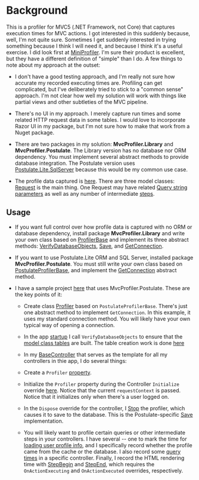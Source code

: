 # Background

This is a profiler for MVC5 (.NET Framework, not Core) that captures execution times for MVC actions. I got interested in this suddenly because, well, I'm not quite sure. Sometimes I get suddenly interested in trying something because I think I will need it, and because I think it's a useful exercise. I did look first at [MiniProfiler](https://miniprofiler.com). I'm sure their product is excellent, but they have a different definition of "simple" than I do. A few things to note about my approach at the outset:

- I don't have a good testing approach, and I'm really not sure how accurate my recorded executing times are. Profiling can get complicated, but I've deliberately tried to stick to a "common sense" approach. I'm not clear how well my solution will work with things like partial views and other subtleties of the MVC pipeline.

- There's no UI in my approach. I merely capture run times and some related HTTP request data in some tables. I would love to incorporate Razor UI in my package, but I'm not sure how to make that work from a Nuget package.

- There are two packages in my solution: **MvcProfiler.Library** and **MvcProfiler.Postulate**. The Library version has no database nor ORM dependency. You must implement several abstract methods to provide database integration. The Postulate version uses [Postulate.Lite.SqlServer](https://github.com/adamosoftware/Postulate.Lite) because this would be my common use case.

- The profile data captured is [here](https://github.com/adamosoftware/MvcProfiler/tree/master/MvcProfiler/Models). There are three model classes: [Request](https://github.com/adamosoftware/MvcProfiler/blob/master/MvcProfiler/Models/Request.cs) is the main thing. One Request may have related [Query string parameters](https://github.com/adamosoftware/MvcProfiler/blob/master/MvcProfiler/Models/Parameter.cs) as well as any number of intermediate [steps](https://github.com/adamosoftware/MvcProfiler/blob/master/MvcProfiler/Models/Step.cs).

## Usage

- If you want full control over how profile data is captured with no ORM or database dependency, install package **MvcProfiler.Library** and write your own class based on [ProfilerBase](https://github.com/adamosoftware/MvcProfiler/blob/master/MvcProfiler/ProfilerBase.cs) and implement its three abstract methods: [VerifyDatabaseObjects](https://github.com/adamosoftware/MvcProfiler/blob/master/MvcProfiler/ProfilerBase.cs#L53), [Save](https://github.com/adamosoftware/MvcProfiler/blob/master/MvcProfiler/ProfilerBase.cs#L59), and [GetConnection](https://github.com/adamosoftware/MvcProfiler/blob/master/MvcProfiler/ProfilerBase.cs#L64).

- If you want to use Postulate.Lite ORM and SQL Server, installed package **MvcProfiler.Postulate**. You must still write your own class based on [PostulateProfilerBase](https://github.com/adamosoftware/MvcProfiler/blob/master/MvcProfiler.Postulate/PostulateProfilerBase.cs), and implement the [GetConnection](https://github.com/adamosoftware/MvcProfiler/blob/master/MvcProfiler/ProfilerBase.cs#L64) abstract method.

- I have a sample project [here](https://github.com/adamosoftware/MvcSpace) that uses MvcProfiler.Postulate. These are the key points of it:

    - Create class [Profiler](https://github.com/adamosoftware/MvcSpace/blob/master/MvcSpace.App/Profiler.cs) based on `PostulateProfilerBase`. There's just one abstract method to implement `GetConnection`. In this example, it uses my standard connection method. You will likely have your own typical way of opening a connection.
    
    - In the app [startup](https://github.com/adamosoftware/MvcSpace/blob/master/MvcSpace.App/Startup.cs#L14) I call `VerifyDatabaseObjects` to ensure that the [model class tables](https://github.com/adamosoftware/MvcProfiler/tree/master/MvcProfiler/Models) are built. The table creation work is done [here](https://github.com/adamosoftware/MvcProfiler/blob/master/MvcProfiler.Postulate/PostulateProfilerBase.cs#L21)
    
    - In my [BaseController](https://github.com/adamosoftware/MvcSpace/blob/master/MvcSpace.App/BaseController.cs) that serves as the template for all my controllers in thie app, I do several things:
    
    - Create a `Profiler` [property](https://github.com/adamosoftware/MvcSpace/blob/master/MvcSpace.App/BaseController.cs#L17).
    
    - Initialize the `Profiler` property during the Controller `Initialize` override [here](https://github.com/adamosoftware/MvcSpace/blob/master/MvcSpace.App/BaseController.cs#L28). Notice that the current `requestContext` is passed. Notice that it initializes only when there's a user logged on.
    
    - In the `Dispose` override for the controller, I [Stop](https://github.com/adamosoftware/MvcSpace/blob/master/MvcSpace.App/BaseController.cs#L80) the profiler, which causes it to save to the database. This is the Postulate-specific [Save](https://github.com/adamosoftware/MvcProfiler/blob/master/MvcProfiler.Postulate/PostulateProfilerBase.cs#L40) implementation.
    
    - You will likely want to profile certain queries or other intermediate steps in your controllers. I have several -- one to mark the time for [loading user profile info](https://github.com/adamosoftware/MvcSpace/blob/master/MvcSpace.App/BaseController.cs#L35), and I specifically record whether the profile came from the cache or the database. I also record some [query times](https://github.com/adamosoftware/MvcSpace/blob/master/MvcSpace.App/Controllers/DataModelController.cs#L20) in a specific controller. Finally, I record the HTML rendering time with [StepBegin](https://github.com/adamosoftware/MvcSpace/blob/master/MvcSpace.App/BaseController.cs#L45) and [StepEnd](https://github.com/adamosoftware/MvcSpace/blob/master/MvcSpace.App/BaseController.cs#L74), which requires the `OnActionExecuting` and `OnActionExecuted` overrides, respectively.
